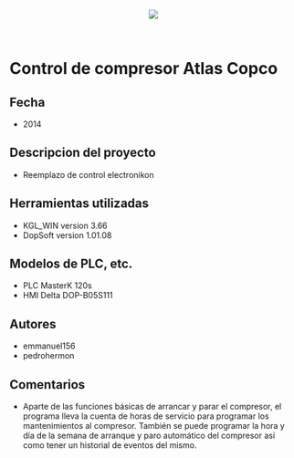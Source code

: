 <br/>
<p align="center">
  <img src="https://avatars2.githubusercontent.com/u/15052789?v=3&s=200">
</p>
<br/>

# Control de compresor Atlas Copco

## Fecha
* 2014

## Descripcion del proyecto
* Reemplazo de control electronikon

## Herramientas utilizadas
* KGL_WIN version 3.66
* DopSoft version 1.01.08

## Modelos de PLC, etc.
* PLC MasterK 120s
* HMI Delta DOP-B05S111

## Autores
* emmanuel156
* pedrohermon

## Comentarios
* Aparte de las funciones básicas de arrancar y parar el compresor, el programa lleva la cuenta de horas de servicio para programar los mantenimientos al compresor. También se puede programar la hora y día de la semana de arranque y paro automático del compresor así como tener un historial de eventos del mismo.
